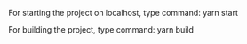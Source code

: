 For starting the project on localhost, type command:
yarn start

For building the project, type command:
yarn build
